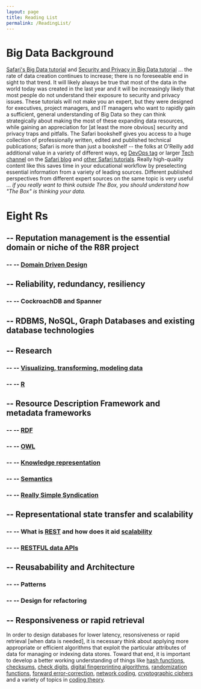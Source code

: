 ```yaml
---
layout: page
title: Reading List
permalink: /ReadingList/
---
```


# Big Data Background
[Safari's Big Data tutorial](https://www.safaribooksonline.com/tutorials/big-data-ots/) and [Security and Privacy in Big Data tutorial](https://www.safaribooksonline.com/tutorials/security-privacy-ots/) ... the rate of data creation continues to increase; there is no foreseeable end in sight to that trend. It will likely always be true that most of the data in the world today was created in the last year and it will be increasingly likely that most people do not understand their exposure to security and privacy issues.  These tutorials will not make you an expert, but they were designed for executives, project managers, and IT managers who want to rapidly gain a sufficient, general understanding of Big Data so they can think strategically about making the most of these expanding data resources, while gaining an appreciation for [at least the more obvious] security and privacy traps and pitfalls.  The Safari bookshelf gives you access to a huge collection of professionally written, edited and published technical publications; Safari is more than just a bookshelf -- the folks at O'Reilly add additional value in a variety of different ways, eg [DevOps tag](https://www.safaribooksonline.com/blog/category/tech/) or larger [Tech channel](https://www.safaribooksonline.com/blog/category/tech/) on the [Safari blog](https://www.safaribooksonline.com/blog/) and [other Safari tutorials](https://www.safaribooksonline.com/tutorials/).  Really high-quality content like this saves time in your educational workflow by preselecting essential information from a variety of leading sources. Different published perspectives from different expert sources on the same topic is very useful ... *if you really want to think outside The Box, you should understand how "The Box" is thinking your data.*

# Eight Rs

## -- Reputation management is the essential domain or niche of the R8R project

### -- -- [Domain Driven Design](https://www.safaribooksonline.com/library/view/domain-driven-design-tackling/0321125215/)

## -- Reliability, redundancy, resiliency

### -- -- CockroachDB and Spanner

## -- RDBMS, NoSQL, Graph Databases and existing database technologies

## -- Research

### -- -- [Visualizing, transforming, modeling data](https://www.safaribooksonline.com/t/?q=*&subject=%22Data%20Visualization%22)

### -- -- [R](https://www.safaribooksonline.com/search/?q=%22R%20language%22&sort=score)

## -- Resource Description Framework and metadata frameworks

### -- -- [RDF](https://en.wikipedia.org/wiki/Resource_Description_Framework)

### -- -- [OWL](https://en.wikipedia.org/wiki/Web_Ontology_Language)

### -- -- [Knowledge representation](https://en.wikipedia.org/wiki/Knowledge_representation_and_reasoning)

### -- -- [Semantics](https://en.wikipedia.org/wiki/Semantics_%28computer_science%29)

### -- -- [Really Simple Syndication](https://en.wikipedia.org/wiki/RSS)

## -- Representational state transfer and scalability

### -- -- What is [REST](https://en.wikipedia.org/wiki/Representational_state_transfer) and how does it aid [scalability](https://en.wikipedia.org/wiki/Scalability)

### -- -- [RESTFUL data APIs](https://www.safaribooksonline.com/search/?q=%22RESTful%20API%22&sort=issued)

## -- Reusabability and Architecture

### -- -- Patterns

### -- -- Design for refactoring

## -- Responsiveness or rapid retrieval

In order to design databases for lower latency, resonsiveness or rapid retrieval [when data is needed], it is necessary think about applying more appropriate or efficient algorithms that exploit the particular attributes of data for managing or indexing data stores.  Toward that end, it is important to develop a better working understanding of things like [hash functions](https://en.wikipedia.org/wiki/Hash_function), [checksums](https://en.wikipedia.org/wiki/Checksum), [check digits](https://en.wikipedia.org/wiki/Check_digit), [digital fingerprinting algorithms](https://en.wikipedia.org/wiki/Fingerprint_%28computing%29), [randomization functions](https://en.wikipedia.org/wiki/Randomization_function), [forward error-correction](https://en.wikipedia.org/wiki/Forward_error_correction), [network coding](https://en.wikipedia.org/wiki/Linear_network_coding), [cryptographic ciphers](https://en.wikipedia.org/wiki/Cipher) and a variety of topics in [coding theory](https://en.wikipedia.org/wiki/Coding_theory).
